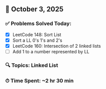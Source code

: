 ## 📅 October 3, 2025

### ✅ Problems Solved Today:
- [x] LeetCode 148: Sort List
- [x] Sort a LL 0's 1's and 2's
- [x] LeetCode 160: Intersection of 2 linked lists
- [ ] Add 1 to a number represented by LL

### 🔍 Topics: Linked List
### ⏱ Time Spent: ~2 hr 30 min
